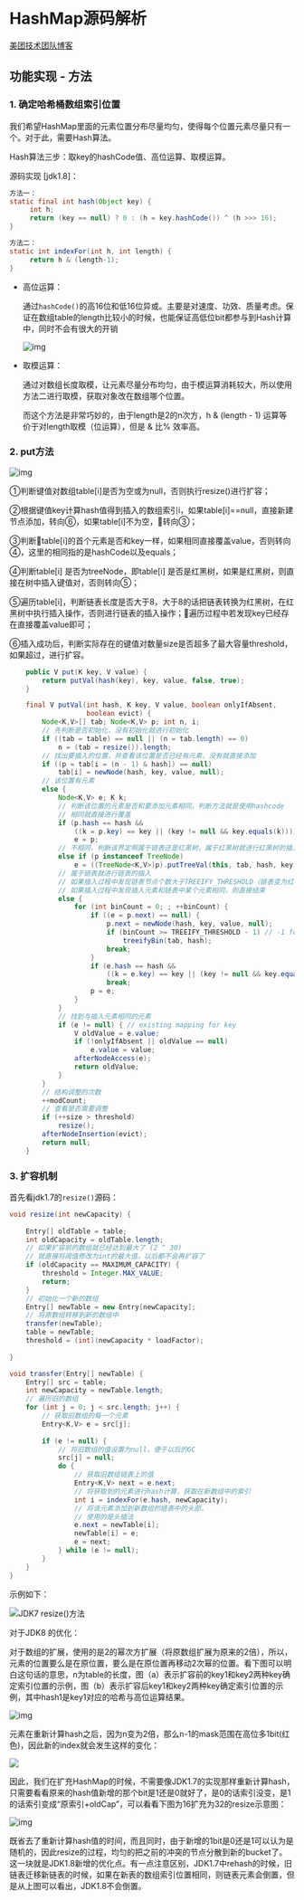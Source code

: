# HashMap源码解析

[美团技术团队博客](https://tech.meituan.com/2016/06/24/java-hashmap.html)

## 功能实现 - 方法

### 1. 确定哈希桶数组索引位置

我们希望HashMap里面的元素位置分布尽量均匀，使得每个位置元素尽量只有一个。对于此，需要Hash算法。

Hash算法三步：取key的hashCode值、高位运算、取模运算。

源码实现 [jdk1.8]：

```java
方法一：
static final int hash(Object key) {   
     int h;
     return (key == null) ? 0 : (h = key.hashCode()) ^ (h >>> 16);
}

方法二：
static int indexFor(int h, int length) {  
     return h & (length-1);  
}
```

* 高位运算：

  通过``hashCode()``的高16位和低16位异或。主要是对速度、功效、质量考虑。保证在数组table的length比较小的时候，也能保证高低位bit都参与到Hash计算中，同时不会有很大的开销

  ![img](https://awps-assets.meituan.net/mit-x/blog-images-bundle-2016/45205ec2.png)

* 取模运算：

  通过对数组长度取模，让元素尽量分布均匀，由于模运算消耗较大，所以使用方法二进行取模，获取对象改在数组哪个位置。

  而这个方法是非常巧妙的，由于length是2的n次方，h & (length - 1) 运算等价于对length取模（位运算），但是 & 比% 效率高。



### 2. put方法

![img](https://awps-assets.meituan.net/mit-x/blog-images-bundle-2016/d669d29c.png)



①判断键值对数组table[i]是否为空或为null，否则执行resize()进行扩容；

②根据键值key计算hash值得到插入的数组索引i，如果table[i]==null，直接新建节点添加，转向⑥，如果table[i]不为空，转向③；

③判断table[i]的首个元素是否和key一样，如果相同直接覆盖value，否则转向④，这里的相同指的是hashCode以及equals；

④判断table[i] 是否为treeNode，即table[i] 是否是红黑树，如果是红黑树，则直接在树中插入键值对，否则转向⑤；

⑤遍历table[i]，判断链表长度是否大于8，大于8的话把链表转换为红黑树，在红黑树中执行插入操作，否则进行链表的插入操作；遍历过程中若发现key已经存在直接覆盖value即可；

⑥插入成功后，判断实际存在的键值对数量size是否超多了最大容量threshold，如果超过，进行扩容。

```java
 	public V put(K key, V value) {
        return putVal(hash(key), key, value, false, true);
    }	

	final V putVal(int hash, K key, V value, boolean onlyIfAbsent,
                   boolean evict) {
        Node<K,V>[] tab; Node<K,V> p; int n, i;
    	// 先判断是否初始化，没有初始化就进行初始化
        if ((tab = table) == null || (n = tab.length) == 0)
            n = (tab = resize()).length;
        // 找出要插入的位置，并查看该位置是否已经有元素，没有就直接添加
        if ((p = tab[i = (n - 1) & hash]) == null)
            tab[i] = newNode(hash, key, value, null);
        // 该位置有元素
        else {
            Node<K,V> e; K k;
            // 判断该位置的元素是否和要添加元素相同，判断方法就是使用hashcode
            // 相同就直接进行覆盖
            if (p.hash == hash &&
                ((k = p.key) == key || (key != null && key.equals(k))))
                e = p;
            // 不相同，判断该界定啊属于链表还是红黑树，属于红黑树就进行红黑树的插入
            else if (p instanceof TreeNode)
               	e = ((TreeNode<K,V>)p).putTreeVal(this, tab, hash, key, value);
           	// 属于链表就进行链表的插入
            // 如果插入过程中发现链表节点个数大于TREEIFY_THRESHOLD（链表变为红黑树的阈值），进行链表到树的转换
            // 如果插入过程中发现插入元素和链表中某个元素相同，则直接结束
            else {
                for (int binCount = 0; ; ++binCount) {
                    if ((e = p.next) == null) {
                        p.next = newNode(hash, key, value, null);
                        if (binCount >= TREEIFY_THRESHOLD - 1) // -1 for 1st
                            treeifyBin(tab, hash);
                        break;
                    }
                    if (e.hash == hash &&
                        ((k = e.key) == key || (key != null && key.equals(k))))
                        break;
                    p = e;
                }
            }
            // 找到与插入元素相同的元素
            if (e != null) { // existing mapping for key
                V oldValue = e.value;
                if (!onlyIfAbsent || oldValue == null)
                    e.value = value;
                afterNodeAccess(e);
                return oldValue;
            }
        }
        // 结构调整的次数
        ++modCount;
        // 查看是否需要调整
        if (++size > threshold)
            resize();
        afterNodeInsertion(evict);
        return null;
    }
```

### 3. 扩容机制 

首先看jdk1.7的``resize()``源码：

```java
void resize(int newCapacity) {   
    
    Entry[] oldTable = table;    
    int oldCapacity = oldTable.length; 
    // 如果扩容前的数组就已经达到最大了 (2 ^ 30)
    // 就直接将阈值修改为int的最大值，以后都不会再扩容了
    if (oldCapacity == MAXIMUM_CAPACITY) {  
        threshold = Integer.MAX_VALUE; 
        return;
    }
 	// 初始化一个新的数组
    Entry[] newTable = new Entry[newCapacity];  
   	// 将原数组转移到新的数组中
    transfer(newTable);                         
    table = newTable;                           
    threshold = (int)(newCapacity * loadFactor);
    
}

void transfer(Entry[] newTable) {
    Entry[] src = table;                  
    int newCapacity = newTable.length;
    // 遍历旧的数组
    for (int j = 0; j < src.length; j++) { 
        // 获取旧数组的每一个元素
        Entry<K,V> e = src[j];
        
        if (e != null) {
        	// 将旧数组的值设置为null，便于以后的GC
            src[j] = null;
            do {
                // 获取旧数组链表上的值
               	Entry<K,V> next = e.next;
                // 将获取到的元素进行hash计算，获取在新数组中的索引
               	int i = indexFor(e.hash, newCapacity); 
                // 将该元素添加到新数组的链表中的头部，
                // 使用的是头插法
               	e.next = newTable[i]; 
               	newTable[i] = e;      
               	e = next;             
            } while (e != null);
        }
   	}
} 
```

示例如下：

![JDK7 resize()方法](https://awps-assets.meituan.net/mit-x/blog-images-bundle-2016/b2330062.png)



对于JDK8 的优化：

对于数组的扩展，使用的是2的幂次方扩展（将原数组扩展为原来的2倍），所以，元素的位置要么是在原位置，要么是在原位置再移动2次幂的位置。看下图可以明白这句话的意思，n为table的长度，图（a）表示扩容前的key1和key2两种key确定索引位置的示例，图（b）表示扩容后key1和key2两种key确定索引位置的示例，其中hash1是key1对应的哈希与高位运算结果。

![img](https://awps-assets.meituan.net/mit-x/blog-images-bundle-2016/4d8022db.png)

元素在重新计算hash之后，因为n变为2倍，那么n-1的mask范围在高位多1bit(红色)，因此新的index就会发生这样的变化：

![](https://awps-assets.meituan.net/mit-x/blog-images-bundle-2016/d773f86e.png)

因此，我们在扩充HashMap的时候，不需要像JDK1.7的实现那样重新计算hash，只需要看看原来的hash值新增的那个bit是1还是0就好了，是0的话索引没变，是1的话索引变成“原索引+oldCap”，可以看看下图为16扩充为32的resize示意图：

![img](https://awps-assets.meituan.net/mit-x/blog-images-bundle-2016/3cc9813a.png)

既省去了重新计算hash值的时间，而且同时，由于新增的1bit是0还是1可以认为是随机的，因此resize的过程，均匀的把之前的冲突的节点分散到新的bucket了。这一块就是JDK1.8新增的优化点。有一点注意区别，JDK1.7中rehash的时候，旧链表迁移新链表的时候，如果在新表的数组索引位置相同，则链表元素会倒置，但是从上图可以看出，JDK1.8不会倒置。


